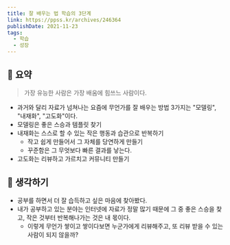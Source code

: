 ```yaml
---
title: 잘 배우는 법 학습의 3단계 
link: https://ppss.kr/archives/246364
publishDate: 2021-11-23
tags:
  - 학습
  - 성장
---
```

## 📝 요약 
> 가장 유능한 사람은 가장 배움에 힘쓰느 사람이다.  

- 과거와 달리 자료가 넘쳐나는 요즘에 무언가를 잘 배우는 방법 3가지는 "모델링", "내재화", "고도화"이다.
- 모델링은 좋은 스승과 템플릿 찾기
- 내재화는 스스로 할 수 있는 작은 행동과 습관으로 반복하기
  - 작고 쉽게 만들어서 그 자체를 당연하게 만들기
  - 꾸준함은 그 무엇보다 빠른 결과를 낳는다.
- 고도화는 리뷰하고 가르치고 커뮤니티 만들기

## 🤔 생각하기
- 공부를 하면서 더 잘 습득하고 싶은 마음에 찾아봤다.  
- 내가 공부하고 있는 분야는 인터넷에 자료가 정말 많기 때문에 그 중 좋은 스승을 찾고, 작은 것부터 반복해나가는 것은 내 몫이다.  
  - 이렇게 무언가 쌓이고 쌓이다보면 누군가에게 리뷰해주고, 또 리뷰 받을 수 있는 사람이 되지 않을까?